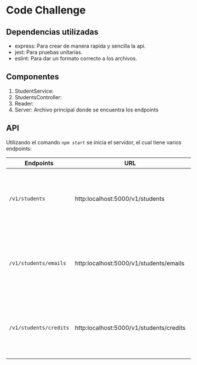 # Code Challenge

## Dependencias utilizadas
  - express: Para crear de manera rapida y sencilla la api.
  - jest: Para pruebas unitarias.
  - eslint: Para dar un formato correcto a los archivos.

## Componentes
1. StudentService: 
2. StudentsController: 
3. Reader: 
4. Server: Archivo principal donde se encuentra los endpoints

## API
Utilizando el comando `npm start` se inicia el servidor, el cual tiene varios endpoints: 

| Endpoints  | URL  | Respuesta  |
|---|---|---|
| `/v1/students`  | http:localhost:5000/v1/students  | Nos devuelve todos los estudiantes que se encuentren en la base de datos  |
| `/v1/students/emails`  | http:localhost:5000/v1/students/emails  | Nos devulve todos los emails y los nombres de aquellos que tiene certificado  |
|  `/v1/students/credits` | http:localhost:5000/v1/students/credits  | Nos devuelve todos los esudiantes que tengan mas de 500 creditos  |

